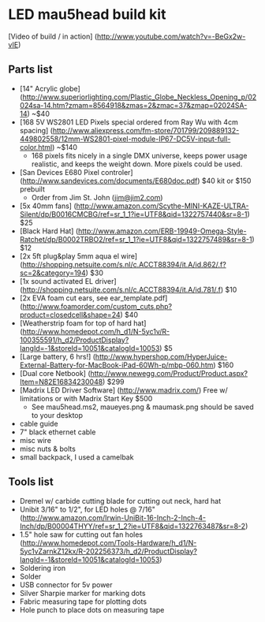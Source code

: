 LED mau5head build kit
======================

[Video of build / in action] (http://www.youtube.com/watch?v=-BeGx2w-vIE)

Parts list
----------

* [14" Acrylic globe] (http://www.superiorlighting.com/Plastic_Globe_Neckless_Opening_p/02024sa-14.htm?zmam=8564918&zmas=2&zmac=37&zmap=02024SA-14) ~$40
* [168 5V WS2801 LED Pixels special ordered from Ray Wu with 4cm spacing] (http://www.aliexpress.com/fm-store/701799/209889132-449802558/12mm-WS2801-pixel-module-IP67-DC5V-input-full-color.html) ~$140
  * 168 pixels fits nicely in a single DMX universe, keeps power usage realistic, and keeps the weight down. More pixels could be used.
* [San Devices E680 Pixel controler] (http://www.sandevices.com/documents/E680doc.pdf) $40 kit or $150 prebuilt
  * Order from Jim St. John (jim@jim2.com)
* [5x 40mm fans] (http://www.amazon.com/Scythe-MINI-KAZE-ULTRA-Silent/dp/B0016CMCBG/ref=sr_1_1?ie=UTF8&qid=1322757440&sr=8-1) $25
* [Black Hard Hat] (http://www.amazon.com/ERB-19949-Omega-Style-Ratchet/dp/B0002TRBO2/ref=sr_1_1?ie=UTF8&qid=1322757489&sr=8-1) $12
* [2x 5ft plug&play 5mm aqua el wire] (http://shopping.netsuite.com/s.nl/c.ACCT88394/it.A/id.862/.f?sc=2&category=194) $30
* [1x sound activated EL driver] (http://shopping.netsuite.com/s.nl/c.ACCT88394/it.A/id.781/.f) $10
* [2x EVA foam cut ears, see ear_template.pdf] (http://www.foamorder.com/custom_cuts.php?product=closedcell&shape=24) $40
* [Weatherstrip foam for top of hard hat] (http://www.homedepot.com/h_d1/N-5yc1v/R-100355591/h_d2/ProductDisplay?langId=-1&storeId=10051&catalogId=10053) $5
* [Large battery, 6 hrs!] (http://www.hypershop.com/HyperJuice-External-Battery-for-MacBook-iPad-60Wh-p/mbp-060.htm) $160               
* [Dual core Netbook] (http://www.newegg.com/Product/Product.aspx?Item=N82E16834230048) $299
* [Madrix LED Driver Software] (http://www.madrix.com/) Free w/ limitations or with Madrix Start Key $500
  * See mau5head.ms2, maueyes.png & maumask.png should be saved to your desktop
* cable guide
* 7" black ethernet cable
* misc wire
* misc nuts & bolts
* small backpack, I used a camelbak


Tools list
----------
* Dremel w/ carbide cutting blade for cutting out neck, hard hat
* Unibit 3/16" to 1/2", for LED holes @ 7/16" (http://www.amazon.com/Irwin-UniBit-16-Inch-2-Inch-4-Inch/dp/B00004THYY/ref=sr_1_2?ie=UTF8&qid=1322763487&sr=8-2)
* 1.5" hole saw for cutting out fan holes (http://www.homedepot.com/Tools-Hardware/h_d1/N-5yc1vZarnkZ12kx/R-202256373/h_d2/ProductDisplay?langId=-1&storeId=10051&catalogId=10053)
* Soldering iron
* Solder
* USB connector for 5v power
* Silver Sharpie marker for marking dots
* Fabric measuring tape for plotting dots
* Hole punch to place dots on measuring tape
